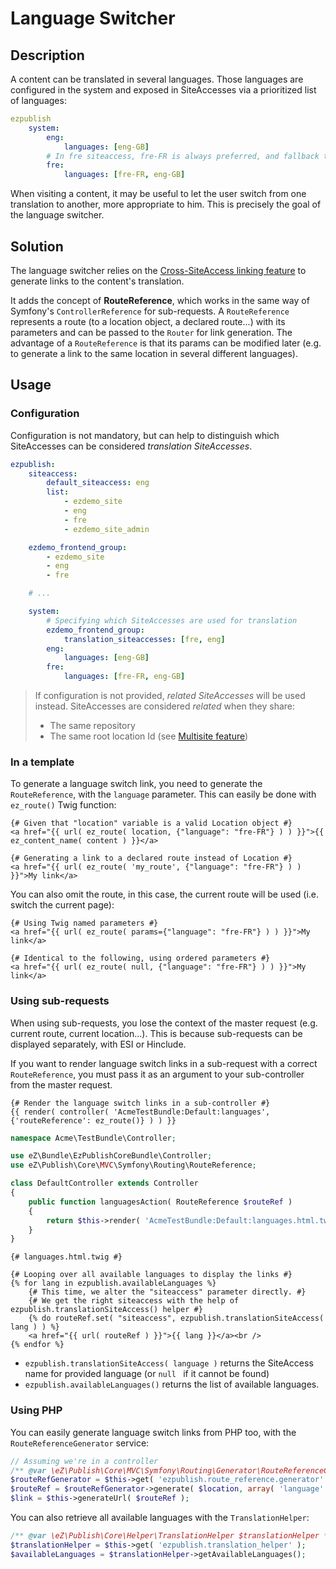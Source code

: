 # Language Switcher

## Description
A content can be translated in several languages. Those languages are configured in the system and exposed in
SiteAccesses via a prioritized list of languages:

```yaml
ezpublish
    system:
        eng:
            languages: [eng-GB]
        # In fre siteaccess, fre-FR is always preferred, and fallback to eng-GB if needed.
        fre:
            languages: [fre-FR, eng-GB]
```

When visiting a content, it may be useful to let the user switch from one translation to another, more appropriate to him.
This is precisely the goal of the language switcher.

## Solution
The language switcher relies on the [Cross-SiteAccess linking feature](cross_siteaccess_links.md) to generate links to
the content's translation.

It adds the concept of **RouteReference**, which works in the same way of Symfony's
`ControllerReference` for sub-requests. A `RouteReference` represents a route (to a location object, a declared route...)
with its parameters and can be passed to the `Router` for link generation.
The advantage of a `RouteReference` is that its params can be modified later (e.g. to generate a link to the same
location in several different languages).

## Usage
### Configuration
Configuration is not mandatory, but can help to distinguish which SiteAccesses can be considered *translation SiteAccesses*.

```yaml
ezpublish:
    siteaccess:
        default_siteaccess: eng
        list:
            - ezdemo_site
            - eng
            - fre
            - ezdemo_site_admin

    ezdemo_frontend_group:
        - ezdemo_site
        - eng
        - fre

    # ...

    system:
        # Specifying which SiteAccesses are used for translation
        ezdemo_frontend_group:
            translation_siteaccesses: [fre, eng]
        eng:
            languages: [eng-GB]
        fre:
            languages: [fre-FR, eng-GB]
```

> If configuration is not provided, *related SiteAccesses* will be used instead.
> SiteAccesses are considered *related* when they share:
>
> * The same repository
> * The same root location Id (see [Multisite feature](../multisite/design_routing.md))

### In a template
To generate a language switch link, you need to generate the `RouteReference`, with the `language` parameter.
This can easily be done with `ez_route()` Twig function:

```jinja
{# Given that "location" variable is a valid Location object #}
<a href="{{ url( ez_route( location, {"language": "fre-FR"} ) ) }}">{{ ez_content_name( content ) }}</a>

{# Generating a link to a declared route instead of Location #}
<a href="{{ url( ez_route( 'my_route', {"language": "fre-FR"} ) ) }}">My link</a>
```

You can also omit the route, in this case, the current route will be used (i.e. switch the current page):

```jinja
{# Using Twig named parameters #}
<a href="{{ url( ez_route( params={"language": "fre-FR"} ) ) }}">My link</a>

{# Identical to the following, using ordered parameters #}
<a href="{{ url( ez_route( null, {"language": "fre-FR"} ) ) }}">My link</a>
```

### Using sub-requests
When using sub-requests, you lose the context of the master request (e.g. current route, current location...).
This is because sub-requests can be displayed separately, with ESI or Hinclude.

If you want to render language switch links in a sub-request with a correct `RouteReference`, you must pass it as an
argument to your sub-controller from the master request.

```jinja
{# Render the language switch links in a sub-controller #}
{{ render( controller( 'AcmeTestBundle:Default:languages', {'routeReference': ez_route()} ) ) }}
```

```php
namespace Acme\TestBundle\Controller;

use eZ\Bundle\EzPublishCoreBundle\Controller;
use eZ\Publish\Core\MVC\Symfony\Routing\RouteReference;

class DefaultController extends Controller
{
    public function languagesAction( RouteReference $routeRef )
    {
        return $this->render( 'AcmeTestBundle:Default:languages.html.twig', array( 'routeRef' => $routeRef ) );
    }
}
```

```jinja
{# languages.html.twig #}

{# Looping over all available languages to display the links #}
{% for lang in ezpublish.availableLanguages %}
    {# This time, we alter the "siteaccess" parameter directly. #}
    {# We get the right siteaccess with the help of ezpublish.translationSiteAccess() helper #}
    {% do routeRef.set( "siteaccess", ezpublish.translationSiteAccess( lang ) ) %}
    <a href="{{ url( routeRef ) }}">{{ lang }}</a><br />
{% endfor %}
```

* `ezpublish.translationSiteAccess( language )` returns the SiteAccess name for provided language (or `null ` if it cannot be found)
* `ezpublish.availableLanguages()` returns the list of available languages.

### Using PHP
You can easily generate language switch links from PHP too, with the `RouteReferenceGenerator` service:

```php
// Assuming we're in a controller
/** @var \eZ\Publish\Core\MVC\Symfony\Routing\Generator\RouteReferenceGeneratorInterface $routeRefGenerator */
$routeRefGenerator = $this->get( 'ezpublish.route_reference.generator' );
$routeRef = $routeRefGenerator->generate( $location, array( 'language' => 'fre-FR' );
$link = $this->generateUrl( $routeRef );
```

You can also retrieve all available languages with the `TranslationHelper`:

```php
/** @var \eZ\Publish\Core\Helper\TranslationHelper $translationHelper */
$translationHelper = $this->get( 'ezpublish.translation_helper' );
$availableLanguages = $translationHelper->getAvailableLanguages();
```
